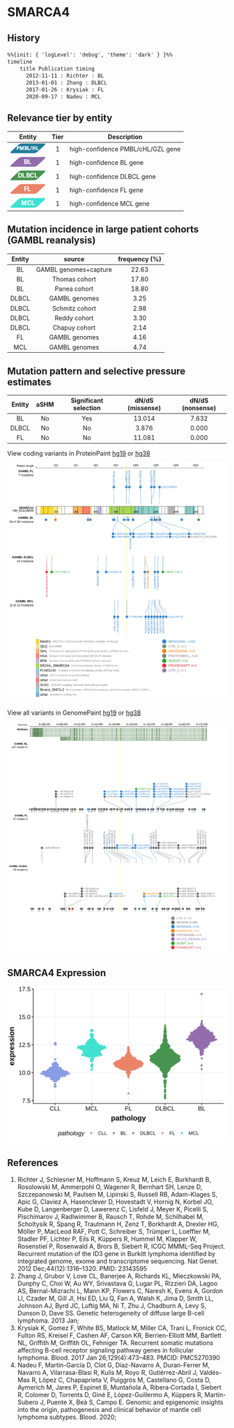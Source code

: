 # SMARCA4

## History

```mermaid
%%{init: { 'logLevel': 'debug', 'theme': 'dark' } }%%
timeline
    title Publication timing
      2012-11-11 : Richter : BL
      2013-01-01 : Zhang : DLBCL
      2017-01-26 : Krysiak : FL
      2020-09-17 : Nadeu : MCL
```

## Relevance tier by entity

|Entity|Tier|Description               |
|:------:|:----:|--------------------------|
|![PMBL](images/icons/PMBL_tier1.png)|1|high-confidence PMBL/cHL/GZL gene|
|![BL](images/icons/BL_tier1.png)    |1   |high-confidence BL gene   |
|![DLBCL](images/icons/DLBCL_tier1.png) |1   |high-confidence DLBCL gene|
|![FL](images/icons/FL_tier1.png)    |1   |high-confidence FL gene   |
|![MCL](images/icons/MCL_tier1.png)   |1   |high-confidence MCL gene  |

## Mutation incidence in large patient cohorts (GAMBL reanalysis)

|Entity|source               |frequency (%)|
|:------:|:---------------------:|:-------------:|
|BL    |GAMBL genomes+capture|22.63        |
|BL    |Thomas cohort        |17.80        |
|BL    |Panea cohort         |18.80        |
|DLBCL |GAMBL genomes        | 3.25        |
|DLBCL |Schmitz cohort       | 2.98        |
|DLBCL |Reddy cohort         | 3.30        |
|DLBCL |Chapuy cohort        | 2.14        |
|FL    |GAMBL genomes        | 4.16        |
|MCL   |GAMBL genomes        | 4.74        |

## Mutation pattern and selective pressure estimates

|Entity|aSHM|Significant selection|dN/dS (missense)|dN/dS (nonsense)|
|:------:|:----:|:---------------------:|:----------------:|:----------------:|
|BL    |No  |Yes                  |13.014          |7.632           |
|DLBCL |No  |No                   | 3.876          |0.000           |
|FL    |No  |No                   |11.081          |0.000           |




View coding variants in ProteinPaint [hg19](https://morinlab.github.io/LLMPP/GAMBL/SMARCA4_protein.html)  or [hg38](https://morinlab.github.io/LLMPP/GAMBL/SMARCA4_protein_hg38.html)

![](images/proteinpaint/SMARCA4_NM_001128849.svg)

View all variants in GenomePaint [hg19](https://morinlab.github.io/LLMPP/GAMBL/SMARCA4.html)  or [hg38](https://morinlab.github.io/LLMPP/GAMBL/SMARCA4_hg38.html)

![](images/proteinpaint/SMARCA4.svg)

## SMARCA4 Expression
![](images/gene_expression/SMARCA4_by_pathology.svg)
<!-- ORIGIN: zhangGeneticHeterogeneityDiffuse2013 -->
<!-- MCL: nadeuGenomicEpigenomicInsights2020a -->
<!-- DLBCL: zhangGeneticHeterogeneityDiffuse2013 -->
<!-- FL: krysiakRecurrentSomaticMutations2017b -->
<!-- BL: richterRecurrentMutationID32012a -->

## References
1.  Richter J, Schlesner M, Hoffmann S, Kreuz M, Leich E, Burkhardt B, Rosolowski M, Ammerpohl O, Wagener R, Bernhart SH, Lenze D, Szczepanowski M, Paulsen M, Lipinski S, Russell RB, Adam-Klages S, Apic G, Claviez A, Hasenclever D, Hovestadt V, Hornig N, Korbel JO, Kube D, Langenberger D, Lawerenz C, Lisfeld J, Meyer K, Picelli S, Pischimarov J, Radlwimmer B, Rausch T, Rohde M, Schilhabel M, Scholtysik R, Spang R, Trautmann H, Zenz T, Borkhardt A, Drexler HG, Möller P, MacLeod RAF, Pott C, Schreiber S, Trümper L, Loeffler M, Stadler PF, Lichter P, Eils R, Küppers R, Hummel M, Klapper W, Rosenstiel P, Rosenwald A, Brors B, Siebert R, ICGC MMML-Seq Project. Recurrent mutation of the ID3 gene in Burkitt lymphoma identified by integrated genome, exome and transcriptome sequencing. Nat Genet. 2012 Dec;44(12):1316–1320. PMID: 23143595
2.  Zhang J, Grubor V, Love CL, Banerjee A, Richards KL, Mieczkowski PA, Dunphy C, Choi W, Au WY, Srivastava G, Lugar PL, Rizzieri DA, Lagoo AS, Bernal-Mizrachi L, Mann KP, Flowers C, Naresh K, Evens A, Gordon LI, Czader M, Gill JI, Hsi ED, Liu Q, Fan A, Walsh K, Jima D, Smith LL, Johnson AJ, Byrd JC, Luftig MA, Ni T, Zhu J, Chadburn A, Levy S, Dunson D, Dave SS. Genetic heterogeneity of diffuse large B-cell lymphoma. 2013 Jan; 
3.  Krysiak K, Gomez F, White BS, Matlock M, Miller CA, Trani L, Fronick CC, Fulton RS, Kreisel F, Cashen AF, Carson KR, Berrien-Elliott MM, Bartlett NL, Griffith M, Griffith OL, Fehniger TA. Recurrent somatic mutations affecting B-cell receptor signaling pathway genes in follicular lymphoma. Blood. 2017 Jan 26;129(4):473–483. PMCID: PMC5270390
4.  Nadeu F, Martín-García D, Clot G, Díaz-Navarro A, Duran-Ferrer M, Navarro A, Vilarrasa-Blasi R, Kulis M, Royo R, Gutiérrez-Abril J, Valdés-Mas R, López C, Chapaprieta V, Puiggrós M, Castellano G, Costa D, Aymerich M, Jares P, Espinet B, Muntañola A, Ribera‐Cortada I, Siebert R, Colomer D, Torrents D, Giné E, López-Guillermo A, Küppers R, Martín-Subero J, Puente X, Beà S, Campo E. Genomic and epigenomic insights into the origin, pathogenesis and clinical behavior of mantle cell lymphoma subtypes. Blood. 2020; 
